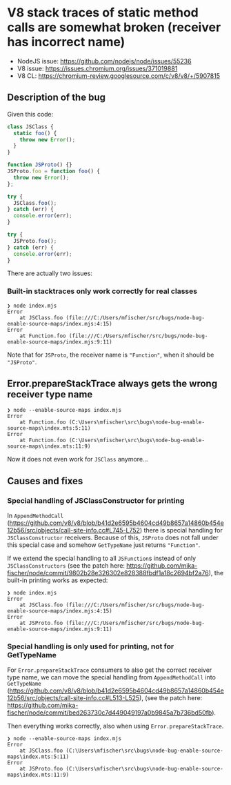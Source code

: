 # V8 stack traces of static method calls are somewhat broken (receiver has incorrect name)

- NodeJS issue: https://github.com/nodejs/node/issues/55236
- V8 issue: https://issues.chromium.org/issues/371019881
- V8 CL: https://chromium-review.googlesource.com/c/v8/v8/+/5907815

## Description of the bug

Given this code:
```javascript
class JSClass {
  static foo() {
    throw new Error();
  }
}

function JSProto() {}
JSProto.foo = function foo() {
  throw new Error();
};

try {
  JSClass.foo();
} catch (err) {
  console.error(err);
}

try {
  JSProto.foo();
} catch (err) {
  console.error(err);
}
```

There are actually two issues:

### Built-in stacktraces only work correctly for real classes
```
❯ node index.mjs
Error
    at JSClass.foo (file:///C:/Users/mfischer/src/bugs/node-bug-enable-source-maps/index.mjs:4:15)
Error
    at Function.foo (file:///C:/Users/mfischer/src/bugs/node-bug-enable-source-maps/index.mjs:9:11)
```

Note that for `JSProto`, the receiver name is `"Function"`, when it should be `"JSProto"`.

## Error.prepareStackTrace always gets the wrong receiver type name
```
❯ node --enable-source-maps index.mjs
Error
    at Function.foo (C:\Users\mfischer\src\bugs\node-bug-enable-source-maps\index.mts:5:11)
Error
    at Function.foo (C:\Users\mfischer\src\bugs\node-bug-enable-source-maps\index.mts:11:9)
```

Now it does not even work for `JSClass` anymore...

## Causes and fixes

### Special handling of JSClassConstructor for printing

In `AppendMethodCall` (https://github.com/v8/v8/blob/b41d2e6595b4604cd49b8657a14860b454e12b56/src/objects/call-site-info.cc#L745-L752) there is special handling for `JSClassConstructor` receivers. Because of this, `JSProto` does not fall under this special case and somehow `GetTypeName` just returns `"Function"`.

If we extend the special handling to all `JSFunction`s instead of only `JSClassConstructors` (see the patch here: https://github.com/mika-fischer/node/commit/9802b28e326302e828388fbdf1a18c2694bf2a76), the built-in printing works as expected:
```
❯ node index.mjs
Error
    at JSClass.foo (file:///C:/Users/mfischer/src/bugs/node-bug-enable-source-maps/index.mjs:4:15)
Error
    at JSProto.foo (file:///C:/Users/mfischer/src/bugs/node-bug-enable-source-maps/index.mjs:9:11)
```

### Special handling is only used for printing, not for GetTypeName

For `Error.prepareStackTrace` consumers to also get the correct receiver type name, we can move the special handling from `AppendMethodCall` into `GetTypeName` (https://github.com/v8/v8/blob/b41d2e6595b4604cd49b8657a14860b454e12b56/src/objects/call-site-info.cc#L513-L525), (see the patch here: https://github.com/mika-fischer/node/commit/bed263730c7d449049197a0b9845a7b736bd50fb).

Then everything works correctly, also when using `Error.prepareStackTrace`.

```
❯ node --enable-source-maps index.mjs
Error
    at JSClass.foo (C:\Users\mfischer\src\bugs\node-bug-enable-source-maps\index.mts:5:11)
Error
    at JSProto.foo (C:\Users\mfischer\src\bugs\node-bug-enable-source-maps\index.mts:11:9)
```

